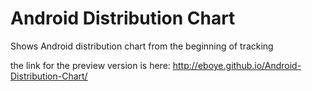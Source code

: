 # Android Distribution Chart

Shows Android distribution chart from the beginning of tracking

the link for the preview version is here: http://eboye.github.io/Android-Distribution-Chart/
